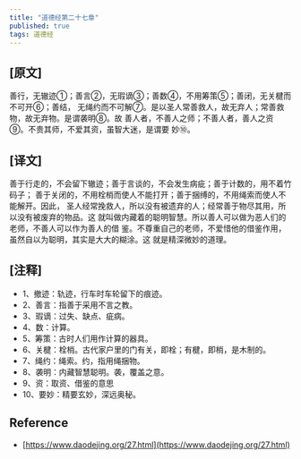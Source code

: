 ```yaml
---
title: "道德经第二十七章"
published: true
tags: 道德经
---
```


## [原文]

善行，无辙迹①；善言②，无瑕谪③；善数④，不用筹策⑤；善闭，无关楗而不可开⑥；善结，
无绳约而不可解⑦。是以圣人常善救人，故无弃人；常善救物，故无弃物。是谓袭明⑧。故
善人者，不善人之师；不善人者，善人之资⑨。不贵其师，不爱其资，虽智大迷，是谓要
妙⑩。

## [译文]

善于行走的，不会留下辙迹；善于言谈的，不会发生病疵；善于计数的，用不着竹码子；
善于关闭的，不用栓梢而使人不能打开；善于捆缚的，不用绳索而使人不能解开。因此，
圣人经常挽救人，所以没有被遗弃的人；经常善于物尽其用，所以没有被废弃的物品。这
就叫做内藏着的聪明智慧。所以善人可以做为恶人们的老师，不善人可以作为善人的借
鉴。不尊重自己的老师，不爱惜他的借鉴作用，虽然自以为聪明，其实是大大的糊涂。这
就是精深微妙的道理。

## [注释]

- 1、撤迹：轨迹，行车时车轮留下的痕迹。
- 2、善言：指善于采用不言之教。
- 3、瑕谪：过失、缺点、疵病。
- 4、数：计算。
- 5、筹策：古时人们用作计算的器具。
- 6、关楗：栓梢。古代家户里的门有关，即栓；有楗，即梢，是木制的。
- 7、绳约：绳索。约，指用绳捆物。
- 8、袭明：内藏智慧聪明。袭，覆盖之意。
- 9、资：取资、借鉴的意思
- 10、要妙：精要玄妙，深远奥秘。

## Reference

- [https://www.daodejing.org/27.html](https://www.daodejing.org/27.html)